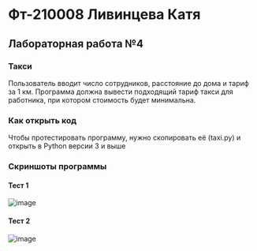 # Фт-210008 Ливинцева Катя
## Лабораторная работа №4
### Такси
Пользователь вводит число сотрудников, расстояние до дома и тариф за 1 км. 
Программа должна вывести подходящий тариф такси для работника, при котором стоимость будет минимальна.
### Как открыть код
Чтобы протестировать программу, нужно скопировать её (taxi.py) и открыть в Python версии 3 и выше
### Скриншоты программы
#### Тест 1
![image](https://user-images.githubusercontent.com/113354368/193446194-5ccbee15-2280-49d2-8eae-d56b64237ff6.png)

#### Тест 2
![image](https://user-images.githubusercontent.com/113354368/193446292-a22fb11d-7888-4a0a-aa33-0be10f2e15e6.png)
